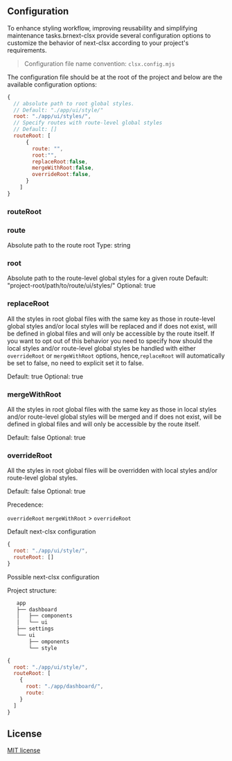 ## Configuration

To enhance styling workflow, improving reusability and
simplifying maintenance tasks.brnext-clsx provide several
configuration options to customize the behavior of next-clsx
according to your project's requirements.

>Configuration file name convention: `clsx.config.mjs`

The configuration file should be at the root of the project and
below are the available configuration options:

```js
{
  // absolute path to root global styles.
  // Default: "./app/ui/style/"
  root: "./app/ui/styles/",
  // Specify routes with route-level global styles
  // Default: []
  routeRoot: [
      {
        route: "",
        root:"",
        replaceRoot:false,
        mergeWithRoot:false,
        overrideRoot:false,
      }
    ]
}
```

### routeRoot

### route

Absolute path to the route root
Type: string

### root

Absolute path to the route-level global styles for a given route
Default: "project-root/path/to/route/ui/styles/"
Optional: true

### replaceRoot

All the styles in root global files with the same key as those
in route-level global styles and/or local styles will be replaced
and if does not exist, will be defined in global files and will only
be accessible by the route itself. If you want to opt out of this
behavior you need to specify how should the local styles and/or route-level
global styles be handled with either `overrideRoot` or `mergeWithRoot`
options, hence,`replaceRoot` will automatically be set to false, no need to
explicit set it to false.

Default: true
Optional: true

### mergeWithRoot

All the styles in root global files with the same key as those
in local styles and/or route-level global styles will be merged
and if does not exist, will be defined in global files and will
only be accessible by the route itself.

Default: false
Optional: true

### overrideRoot

All the styles in root global files will be overridden with local styles
and/or route-level global styles.

Default: false
Optional: true



Precedence:

`overrideRoot`  `mergeWithRoot` > `overrideRoot`


Default next-clsx configuration

```js
{
  root: "./app/ui/style/",
  routeRoot: []
}
```

Possible next-clsx configuration

Project  structure:

```txt
   app
   ├── dashboard
   │   ├── components
   │   └── ui
   ├── settings
   └── ui
       ├── omponents
       └── style

```
```js
{
  root: "./app/ui/style/",
  routeRoot: [
    {
      root: "./app/dashboard/",
      route:
    }
  ]
}
```


## License

[MIT license][MIT]

[MIT]: https://github.com/ambiere/next-clsx/blob/main/license

